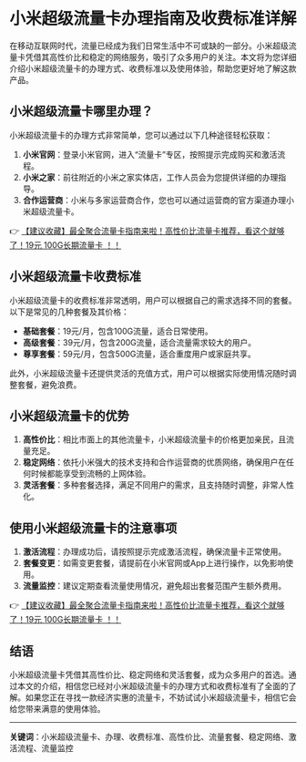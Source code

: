 # 小米超级流量卡办理指南及收费标准详解

在移动互联网时代，流量已经成为我们日常生活中不可或缺的一部分。小米超级流量卡凭借其高性价比和稳定的网络服务，吸引了众多用户的关注。本文将为您详细介绍小米超级流量卡的办理方式、收费标准以及使用体验，帮助您更好地了解这款产品。

## 小米超级流量卡哪里办理？

小米超级流量卡的办理方式非常简单，您可以通过以下几种途径轻松获取：

1. **小米官网**：登录小米官网，进入“流量卡”专区，按照提示完成购买和激活流程。
2. **小米之家**：前往附近的小米之家实体店，工作人员会为您提供详细的办理指导。
3. **合作运营商**：小米与多家运营商合作，您也可以通过运营商的官方渠道办理小米超级流量卡。

👉 [【建议收藏】最全聚合流量卡指南来啦！高性价比流量卡推荐，看这个就够了！19元 100G长期流量卡 ！！](https://bit.ly/Liuliangka)

## 小米超级流量卡收费标准

小米超级流量卡的收费标准非常透明，用户可以根据自己的需求选择不同的套餐。以下是常见的几种套餐及其价格：

- **基础套餐**：19元/月，包含100G流量，适合日常使用。
- **高级套餐**：39元/月，包含200G流量，适合流量需求较大的用户。
- **尊享套餐**：59元/月，包含500G流量，适合重度用户或家庭共享。

此外，小米超级流量卡还提供灵活的充值方式，用户可以根据实际使用情况随时调整套餐，避免浪费。

## 小米超级流量卡的优势

1. **高性价比**：相比市面上的其他流量卡，小米超级流量卡的价格更加亲民，且流量充足。
2. **稳定网络**：依托小米强大的技术支持和合作运营商的优质网络，确保用户在任何时候都能享受到流畅的上网体验。
3. **灵活套餐**：多种套餐选择，满足不同用户的需求，且支持随时调整，非常人性化。

## 使用小米超级流量卡的注意事项

1. **激活流程**：办理成功后，请按照提示完成激活流程，确保流量卡正常使用。
2. **套餐变更**：如需变更套餐，请提前在小米官网或App上进行操作，以免影响使用。
3. **流量监控**：建议定期查看流量使用情况，避免超出套餐范围产生额外费用。

👉 [【建议收藏】最全聚合流量卡指南来啦！高性价比流量卡推荐，看这个就够了！19元 100G长期流量卡 ！！](https://bit.ly/Liuliangka)

## 结语

小米超级流量卡凭借其高性价比、稳定网络和灵活套餐，成为众多用户的首选。通过本文的介绍，相信您已经对小米超级流量卡的办理方式和收费标准有了全面的了解。如果您正在寻找一款经济实惠的流量卡，不妨试试小米超级流量卡，相信它会给您带来满意的使用体验。

---

**关键词**：小米超级流量卡、办理、收费标准、高性价比、流量套餐、稳定网络、激活流程、流量监控